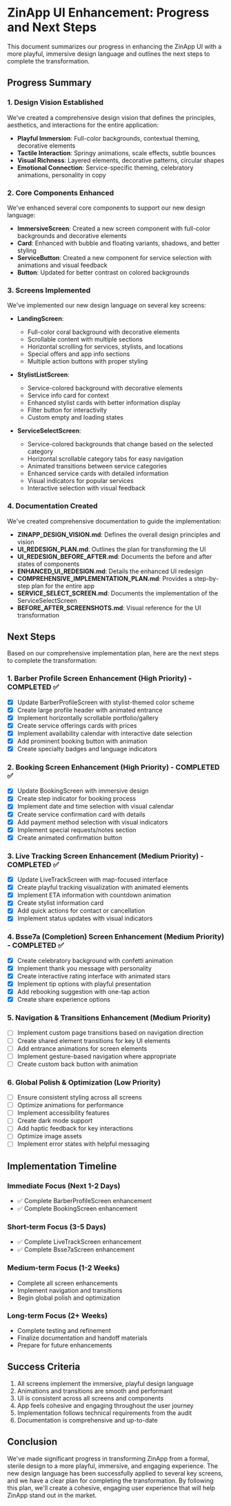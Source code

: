 # ZinApp UI Enhancement: Progress and Next Steps

This document summarizes our progress in enhancing the ZinApp UI with a more playful, immersive design language and outlines the next steps to complete the transformation.

## Progress Summary

### 1. Design Vision Established

We've created a comprehensive design vision that defines the principles, aesthetics, and interactions for the entire application:

- **Playful Immersion**: Full-color backgrounds, contextual theming, decorative elements
- **Tactile Interaction**: Springy animations, scale effects, subtle bounces
- **Visual Richness**: Layered elements, decorative patterns, circular shapes
- **Emotional Connection**: Service-specific theming, celebratory animations, personality in copy

### 2. Core Components Enhanced

We've enhanced several core components to support our new design language:

- **ImmersiveScreen**: Created a new screen component with full-color backgrounds and decorative elements
- **Card**: Enhanced with bubble and floating variants, shadows, and better styling
- **ServiceButton**: Created a new component for service selection with animations and visual feedback
- **Button**: Updated for better contrast on colored backgrounds

### 3. Screens Implemented

We've implemented our new design language on several key screens:

- **LandingScreen**:
  - Full-color coral background with decorative elements
  - Scrollable content with multiple sections
  - Horizontal scrolling for services, stylists, and locations
  - Special offers and app info sections
  - Multiple action buttons with proper styling

- **StylistListScreen**:
  - Service-colored background with decorative elements
  - Service info card for context
  - Enhanced stylist cards with better information display
  - Filter button for interactivity
  - Custom empty and loading states

- **ServiceSelectScreen**:
  - Service-colored backgrounds that change based on the selected category
  - Horizontal scrollable category tabs for easy navigation
  - Animated transitions between service categories
  - Enhanced service cards with detailed information
  - Visual indicators for popular services
  - Interactive selection with visual feedback

### 4. Documentation Created

We've created comprehensive documentation to guide the implementation:

- **ZINAPP_DESIGN_VISION.md**: Defines the overall design principles and vision
- **UI_REDESIGN_PLAN.md**: Outlines the plan for transforming the UI
- **UI_REDESIGN_BEFORE_AFTER.md**: Documents the before and after states of components
- **ENHANCED_UI_REDESIGN.md**: Details the enhanced UI redesign
- **COMPREHENSIVE_IMPLEMENTATION_PLAN.md**: Provides a step-by-step plan for the entire app
- **SERVICE_SELECT_SCREEN.md**: Documents the implementation of the ServiceSelectScreen
- **BEFORE_AFTER_SCREENSHOTS.md**: Visual reference for the UI transformation

## Next Steps

Based on our comprehensive implementation plan, here are the next steps to complete the transformation:

### 1. Barber Profile Screen Enhancement (High Priority) - COMPLETED ✅

- [x] Update BarberProfileScreen with stylist-themed color scheme
- [x] Create large profile header with animated entrance
- [x] Implement horizontally scrollable portfolio/gallery
- [x] Create service offerings cards with prices
- [x] Implement availability calendar with interactive date selection
- [x] Add prominent booking button with animation
- [x] Create specialty badges and language indicators

### 2. Booking Screen Enhancement (High Priority) - COMPLETED ✅

- [x] Update BookingScreen with immersive design
- [x] Create step indicator for booking process
- [x] Implement date and time selection with visual calendar
- [x] Create service confirmation card with details
- [x] Add payment method selection with visual indicators
- [x] Implement special requests/notes section
- [x] Create animated confirmation button

### 3. Live Tracking Screen Enhancement (Medium Priority) - COMPLETED ✅

- [x] Update LiveTrackScreen with map-focused interface
- [x] Create playful tracking visualization with animated elements
- [x] Implement ETA information with countdown animation
- [x] Create stylist information card
- [x] Add quick actions for contact or cancellation
- [x] Implement status updates with visual indicators

### 4. Bsse7a (Completion) Screen Enhancement (Medium Priority) - COMPLETED ✅

- [x] Create celebratory background with confetti animation
- [x] Implement thank you message with personality
- [x] Create interactive rating interface with animated stars
- [x] Implement tip options with playful presentation
- [x] Add rebooking suggestion with one-tap action
- [x] Create share experience options

### 5. Navigation & Transitions Enhancement (Medium Priority)

- [ ] Implement custom page transitions based on navigation direction
- [ ] Create shared element transitions for key UI elements
- [ ] Add entrance animations for screen elements
- [ ] Implement gesture-based navigation where appropriate
- [ ] Create custom back button with animation

### 6. Global Polish & Optimization (Low Priority)

- [ ] Ensure consistent styling across all screens
- [ ] Optimize animations for performance
- [ ] Implement accessibility features
- [ ] Create dark mode support
- [ ] Add haptic feedback for key interactions
- [ ] Optimize image assets
- [ ] Implement error states with helpful messaging

## Implementation Timeline

### Immediate Focus (Next 1-2 Days)
- ✅ Complete BarberProfileScreen enhancement
- ✅ Complete BookingScreen enhancement

### Short-term Focus (3-5 Days)
- ✅ Complete LiveTrackScreen enhancement
- ✅ Complete Bsse7aScreen enhancement

### Medium-term Focus (1-2 Weeks)
- Complete all screen enhancements
- Implement navigation and transitions
- Begin global polish and optimization

### Long-term Focus (2+ Weeks)
- Complete testing and refinement
- Finalize documentation and handoff materials
- Prepare for future enhancements

## Success Criteria

1. All screens implement the immersive, playful design language
2. Animations and transitions are smooth and performant
3. UI is consistent across all screens and components
4. App feels cohesive and engaging throughout the user journey
5. Implementation follows technical requirements from the audit
6. Documentation is comprehensive and up-to-date

## Conclusion

We've made significant progress in transforming ZinApp from a formal, sterile design to a more playful, immersive, and engaging experience. The new design language has been successfully applied to several key screens, and we have a clear plan for completing the transformation. By following this plan, we'll create a cohesive, engaging user experience that will help ZinApp stand out in the market.
